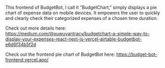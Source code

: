 This frontend of BudgetBot, I call it “BudgetChart,” simply displays a pie chart of expense data on mobile devices. It empowers the user to quickly and clearly check their categorized expenses of a chosen time duration.

Check out more details here: https://medium.com/@xuwuyantracy/budgetchart-a-simple-way-to-display-your-expenses-react-next-js-vercel-airtable-budgetbot-e6d6f34b5f2d

Check out the frontend pie chart of BudgetBot here: https://budget-bot-frontend.vercel.app/
